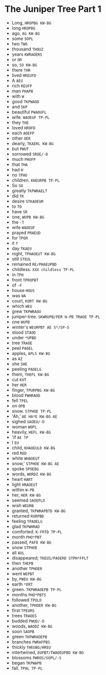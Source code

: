 # The Juniper Tree Part 1

* Long, `HROPBG KW-BG`
* long `HROPBG`
* ago, `AG KW-BG`
* some `SOPL`
* two `TWO`
* thousand `THOUZ`
* years `KWRAOERS`
* or `OR`
* so, `SO KW-BG`
* there `THR`
* lived `HREUFD`
* A `AEU`
* rich `REUFP`
* man `PHAPB`
* with `W`
* good `TKPWAOD`
* and `SKP`
* beautiful `PWAOUFL`
* wife. `WAOEUF TP-PL`
* they `THE`
* loved `HROFD`
* each `AOEFP`
* other `OER`
* dearly, `TKAERL KW-BG`
* but `PWUT`
* sorrowed `SROE/-D`
* much `PHUFP`
* that `THA`
* had `H`
* no `TPHO`
* children. `KHEURPB TP-PL`
* So `SO`
* greatly `TKPWRAELT`
* did `TK`
* desire `STKAOEUR`
* to `TO`
* have `SR`
* one, `WUPB KW-BG`
* the `-T`
* wife `WAOEUF`
* prayed `PRAEUD`
* for `TPOR`
* it `T`
* day `TKAEU`
* night, `TPHAOEUT KW-BG`
* still `STEUL`
* remained `RE/PHAEUPBD`
* childless. `XXX childless TP-PL`
* in `TPH`
* front `TPROPBT`
* of `-F`
* house `HOUS`
* was `WA`
* court, `KORT KW-BG`
* which `WEU`
* grew `TKPWRAOU`
* juniper-tree. `SKWRUPB/PER H-PB TRAOE TP-PL`
* one `WUPB`
* winter's `WEURPBT AE S*/SP-S`
* stood `STAOD`
* under `*UPBD`
* tree `TRAOE`
* peel `PAOEL`
* apples, `APLS KW-BG`
* as `AZ`
* she `SHE`
* peeling `PAOELG`
* them, `THEPL KW-BG`
* cut `KUT`
* her `HER`
* finger, `TPURPBG KW-BG`
* blood `PWHRAOD`
* fell `TPEL`
* on `OPB`
* snow. `STPHOE TP-PL`
* 'Ah,' `AE HA*E KW-BG AE`
* sighed `SAOEU/-D`
* woman `WOPL`
* heavily, `HEFL KW-BG`
* 'if `AE TP`
* I `EU`
* child, `KHAOEULD KW-BG`
* red `RED`
* white `WHAOEUT`
* snow,' `STPHOE KW-BG AE`
* spoke `SPOEBG`
* words, `WORDZ KW-BG`
* heart `HART`
* light `HRAOEUT`
* within `W-PB`
* her, `HER KW-BG`
* seemed `SAOEPLD`
* wish `WEURB`
* granted, `TKPWRAPBTD KW-BG`
* returned `RURPBD`
* feeling `TPAOELG`
* glad `TKPWHRAD`
* comforted. `K-FRTD TP-PL`
* month `PHO*PBT`
* passed, `PAFD KW-BG`
* snow `STPHOE`
* all `AUL`
* disappeared; `TKEUS/PAOERD STPH*FPLT`
* then `THEPB`
* another `TPHOER`
* went `WEPBT`
* by, `PWEU KW-BG`
* earth `*ERT`
* green. `TKPWRAOEPB TP-PL`
* months `PHO*PBTS`
* followed `TPOLD`
* another, `TPHOER KW-BG`
* first `TPEURS`
* trees `TRAOES`
* budded `PWUD/-D`
* woods, `WAODZ KW-BG`
* soon `SAOPB`
* green `TKPWRAOEPB`
* branches `PWRAFPBS`
* thickly `THEUBG/HREU`
* intertwined, `EUPBT/TWAOEUPBD KW-BG`
* blossoms `PWROS/SOPL/-S`
* began `TKPWAPB`
* fall. `TPAL TP-PL`
